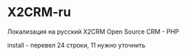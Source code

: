 # X2CRM-ru
Локализация на русский X2CRM Open Source CRM - PHP

install - перевел 24 строки, 11 нужно уточнить